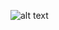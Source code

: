 ![alt text](https://cdn.discordapp.com/attachments/810479472142843924/962808452609089586/banner_mobcoins.png)
